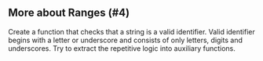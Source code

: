 ## More about Ranges (#4)

Create a function that checks that a string is a valid identifier.
Valid identifier begins with a letter or underscore and consists of only letters, digits and underscores.
Try to extract the repetitive logic into auxiliary functions.